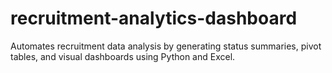 # recruitment-analytics-dashboard
Automates recruitment data analysis by generating status summaries, pivot tables, and visual dashboards using Python and Excel.

